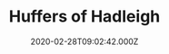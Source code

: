 ---
date: 2020-02-28T09:02:42.000Z
title: Huffers of Hadleigh
latitude: 52.044768970680046
longitude: 0.9528065517153052
url: http://www.belleriapizza.net
category: checkin
---
